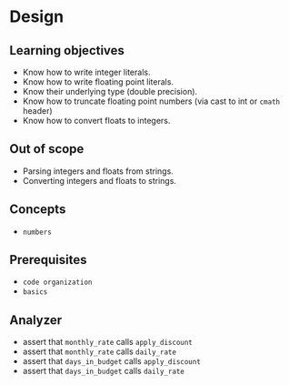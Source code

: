# Design

## Learning objectives

- Know how to write integer literals.
- Know how to write floating point literals.
- Know their underlying type (double precision).
- Know how to truncate floating point numbers (via cast to int or `cmath` header)
- Know how to convert floats to integers.

## Out of scope

- Parsing integers and floats from strings.
- Converting integers and floats to strings.

## Concepts

- `numbers`

## Prerequisites

- `code organization`
- `basics`

## Analyzer

- assert that `monthly_rate` calls `apply_discount`
- assert that `monthly_rate` calls `daily_rate`
- assert that `days_in_budget` calls `apply_discount` 
- assert that `days_in_budget` calls `daily_rate`

